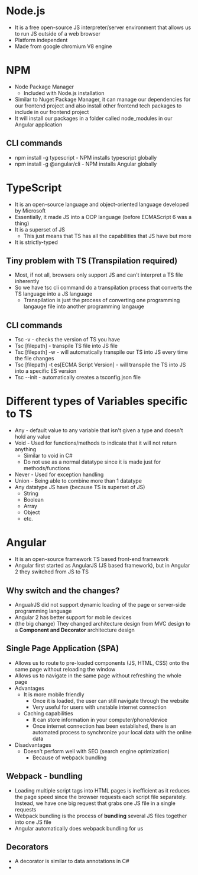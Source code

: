 # Node.js
* It is a free open-source JS interpreter/server environment that allows us to run JS outside of a web browser
* Platform independent
* Made from google chromium V8 engine

# NPM
* Node Package Manager
    * Included with Node.js installation
* Similar to Nuget Package Manager, it can manage our dependencies for our frontend project and also install other frontend tech packages to include in our frontend project
* It will install our packages in a folder called node_modules in our Angular application
## CLI commands
* npm install -g typescript - NPM installs typescript globally
* npm install -g @angular/cli - NPM installs Angular globally

# TypeScript
* It is an open-source language and object-oriented language developed by Microsoft
* Essentially, it made JS into a OOP language (before ECMAScript 6 was a thing)
* It is a superset of JS
    * This just means that TS has all the capabilities that JS have but more
* It is strictly-typed
## Tiny problem with TS (Transpilation required)
* Most, if not all, browsers only support JS and can't interpret a TS file inherently
* So we have  tsc cli command do a transpilation process that converts the TS language into a JS language
    * Transpilation is just the process of converting one programming langauge file into another programming langauge
## CLI commands
* Tsc -v - checks the version of TS you have
* Tsc [filepath] - transpile TS file into JS file
* Tsc [filepath] -w - will automatically transpile our TS into JS every time the file changes
* Tsc [filepath] -t es[ECMA Script Version] - will transpile the TS into JS into a specific ES version
* Tsc --init - automatically creates a tsconfig.json file

# Different types of Variables specific to TS
* Any - default value to any variable that isn't given a type and doesn't hold any value
* Void - Used for functions/methods to indicate that it will not return anything
    * Similar to void in C#
    * Do not use as a normal datatype since it is made just for methods/functions
* Never - Used for exception handling
* Union - Being able to combine more than 1 datatype
* Any datatype JS have (because TS is superset of JS)
    * String
    * Boolean
    * Array
    * Object
    * etc.

# Angular
* It is an open-source framework TS based front-end framework
* Angular first started as AngularJS (JS based framework), but in Angular 2 they switched from JS to TS
## Why switch and the changes?
* AngualrJS did not support dynamic loading of the page or server-side programming language
* Angular 2 has better support for mobile devices
* (the big change) They changed architecture design from MVC design to a **Component and Decorator** architecture design
## Single Page Application (SPA)
* Allows us to route to pre-loaded components (JS, HTML, CSS) onto the same page without reloading the window
* Allows us to navigate in the same page without refreshing the whole page
* Advantages
    * It is more mobile friendly
        * Once it is loaded, the user can still navigate through the website
        * Very useful for users with unstable internet connection
    * Caching capabilities
        * It can store information in your computer/phone/device
        * Once internet connection has been established, there is an automated process to synchronize your local data with the online data
* Disadvantages
    * Doesn't perform well with SEO (search engine optimization)
        * Because of webpack bundling
## Webpack - bundling
* Loading multiple script tags into HTML pages is inefficient as it reduces the page speed since the browser requests each script file separately. Instead, we have one big request that grabs one JS file in a single requests
* Webpack bundling is the process of **bundling** several JS files together into one JS file
* Angular automatically does webpack bundling for us

## Decorators
* A decorator is similar to data annotations in C#
* 